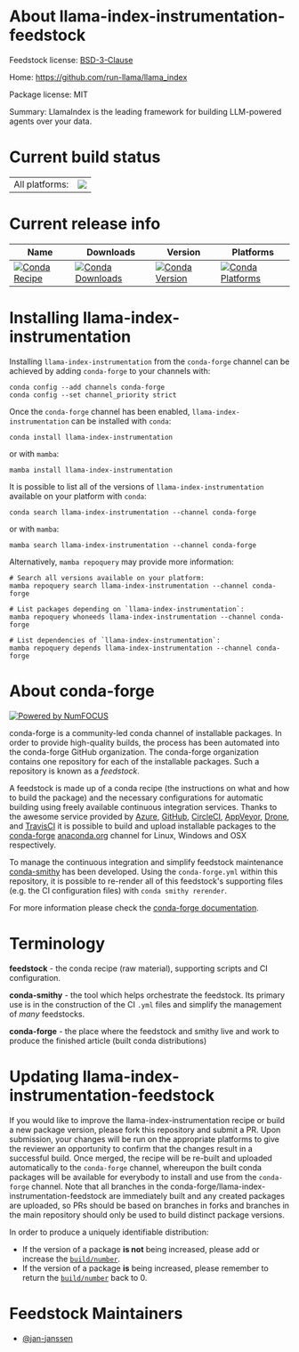 About llama-index-instrumentation-feedstock
===========================================

Feedstock license: [BSD-3-Clause](https://github.com/conda-forge/llama-index-instrumentation-feedstock/blob/main/LICENSE.txt)

Home: https://github.com/run-llama/llama_index

Package license: MIT

Summary: LlamaIndex is the leading framework for building LLM-powered agents over your data.

Current build status
====================


<table><tr><td>All platforms:</td>
    <td>
      <a href="https://dev.azure.com/conda-forge/feedstock-builds/_build/latest?definitionId=26005&branchName=main">
        <img src="https://dev.azure.com/conda-forge/feedstock-builds/_apis/build/status/llama-index-instrumentation-feedstock?branchName=main">
      </a>
    </td>
  </tr>
</table>

Current release info
====================

| Name | Downloads | Version | Platforms |
| --- | --- | --- | --- |
| [![Conda Recipe](https://img.shields.io/badge/recipe-llama--index--instrumentation-green.svg)](https://anaconda.org/conda-forge/llama-index-instrumentation) | [![Conda Downloads](https://img.shields.io/conda/dn/conda-forge/llama-index-instrumentation.svg)](https://anaconda.org/conda-forge/llama-index-instrumentation) | [![Conda Version](https://img.shields.io/conda/vn/conda-forge/llama-index-instrumentation.svg)](https://anaconda.org/conda-forge/llama-index-instrumentation) | [![Conda Platforms](https://img.shields.io/conda/pn/conda-forge/llama-index-instrumentation.svg)](https://anaconda.org/conda-forge/llama-index-instrumentation) |

Installing llama-index-instrumentation
======================================

Installing `llama-index-instrumentation` from the `conda-forge` channel can be achieved by adding `conda-forge` to your channels with:

```
conda config --add channels conda-forge
conda config --set channel_priority strict
```

Once the `conda-forge` channel has been enabled, `llama-index-instrumentation` can be installed with `conda`:

```
conda install llama-index-instrumentation
```

or with `mamba`:

```
mamba install llama-index-instrumentation
```

It is possible to list all of the versions of `llama-index-instrumentation` available on your platform with `conda`:

```
conda search llama-index-instrumentation --channel conda-forge
```

or with `mamba`:

```
mamba search llama-index-instrumentation --channel conda-forge
```

Alternatively, `mamba repoquery` may provide more information:

```
# Search all versions available on your platform:
mamba repoquery search llama-index-instrumentation --channel conda-forge

# List packages depending on `llama-index-instrumentation`:
mamba repoquery whoneeds llama-index-instrumentation --channel conda-forge

# List dependencies of `llama-index-instrumentation`:
mamba repoquery depends llama-index-instrumentation --channel conda-forge
```


About conda-forge
=================

[![Powered by
NumFOCUS](https://img.shields.io/badge/powered%20by-NumFOCUS-orange.svg?style=flat&colorA=E1523D&colorB=007D8A)](https://numfocus.org)

conda-forge is a community-led conda channel of installable packages.
In order to provide high-quality builds, the process has been automated into the
conda-forge GitHub organization. The conda-forge organization contains one repository
for each of the installable packages. Such a repository is known as a *feedstock*.

A feedstock is made up of a conda recipe (the instructions on what and how to build
the package) and the necessary configurations for automatic building using freely
available continuous integration services. Thanks to the awesome service provided by
[Azure](https://azure.microsoft.com/en-us/services/devops/), [GitHub](https://github.com/),
[CircleCI](https://circleci.com/), [AppVeyor](https://www.appveyor.com/),
[Drone](https://cloud.drone.io/welcome), and [TravisCI](https://travis-ci.com/)
it is possible to build and upload installable packages to the
[conda-forge](https://anaconda.org/conda-forge) [anaconda.org](https://anaconda.org/)
channel for Linux, Windows and OSX respectively.

To manage the continuous integration and simplify feedstock maintenance
[conda-smithy](https://github.com/conda-forge/conda-smithy) has been developed.
Using the ``conda-forge.yml`` within this repository, it is possible to re-render all of
this feedstock's supporting files (e.g. the CI configuration files) with ``conda smithy rerender``.

For more information please check the [conda-forge documentation](https://conda-forge.org/docs/).

Terminology
===========

**feedstock** - the conda recipe (raw material), supporting scripts and CI configuration.

**conda-smithy** - the tool which helps orchestrate the feedstock.
                   Its primary use is in the construction of the CI ``.yml`` files
                   and simplify the management of *many* feedstocks.

**conda-forge** - the place where the feedstock and smithy live and work to
                  produce the finished article (built conda distributions)


Updating llama-index-instrumentation-feedstock
==============================================

If you would like to improve the llama-index-instrumentation recipe or build a new
package version, please fork this repository and submit a PR. Upon submission,
your changes will be run on the appropriate platforms to give the reviewer an
opportunity to confirm that the changes result in a successful build. Once
merged, the recipe will be re-built and uploaded automatically to the
`conda-forge` channel, whereupon the built conda packages will be available for
everybody to install and use from the `conda-forge` channel.
Note that all branches in the conda-forge/llama-index-instrumentation-feedstock are
immediately built and any created packages are uploaded, so PRs should be based
on branches in forks and branches in the main repository should only be used to
build distinct package versions.

In order to produce a uniquely identifiable distribution:
 * If the version of a package **is not** being increased, please add or increase
   the [``build/number``](https://docs.conda.io/projects/conda-build/en/latest/resources/define-metadata.html#build-number-and-string).
 * If the version of a package **is** being increased, please remember to return
   the [``build/number``](https://docs.conda.io/projects/conda-build/en/latest/resources/define-metadata.html#build-number-and-string)
   back to 0.

Feedstock Maintainers
=====================

* [@jan-janssen](https://github.com/jan-janssen/)

